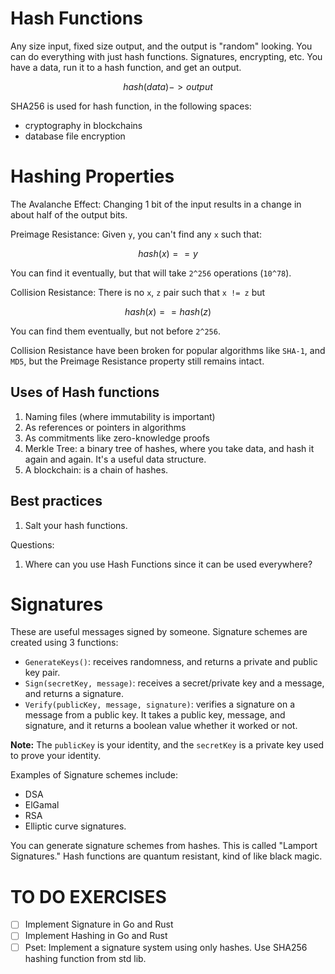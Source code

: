 # Hash Functions
Any size input, fixed size output, and the output is "random" looking.
You can do everything with just hash functions. Signatures, encrypting, etc.
You have a data, run it to a hash function, and get an output.

```math
hash(data) -> output
```
SHA256 is used for hash function, in the following spaces:
- cryptography in blockchains
- database file encryption

# Hashing  Properties
The Avalanche Effect:
Changing 1 bit of the input results in a change in about half of the output bits.

Preimage Resistance:
Given `y`, you can't find any `x` such that:
```math
hash(x) == y
```
You can find it eventually, but that will take `2^256` operations (`10^78`).

Collision Resistance:
There is no `x`, `z` pair such that `x != z` but
```math
hash(x) == hash(z)
```
You can find them eventually, but not before `2^256`.

Collision Resistance have been broken for popular algorithms like `SHA-1`,  and `MD5`, but the Preimage Resistance property still remains intact.

## Uses of Hash functions
1. Naming files (where immutability is important)
2. As references or pointers in algorithms
3. As commitments like zero-knowledge proofs
4. Merkle Tree: a binary tree of hashes, where you take data, and hash it again and again.  It's a useful data structure.
5. A blockchain: is a chain of hashes.

## Best practices
1. Salt your hash functions.

Questions:
1. Where can you use Hash Functions since it can be used everywhere?

# Signatures
These are useful messages signed by someone. Signature schemes are created using 3 functions:
- `GenerateKeys()`: receives randomness, and returns a private and public key pair.
- `Sign(secretKey, message)`: receives a secret/private key and a message, and returns a signature.
- `Verify(publicKey, message, signature)`: verifies a signature on a message from a public key.
It takes a public key, message, and signature, and it returns a boolean value whether it worked or not.

**Note:** The `publicKey` is your identity, and the `secretKey` is a private key used to prove your identity.

Examples of Signature schemes include:
- DSA
- ElGamal
- RSA
- Elliptic curve signatures.

You can generate signature schemes from hashes. This is called "Lamport Signatures." Hash functions are quantum resistant, kind of like black magic.

# TO DO EXERCISES
* [ ] Implement Signature in Go and Rust
* [ ] Implement Hashing in Go and Rust
* [ ] Pset: Implement a signature system using only hashes. Use SHA256 hashing function from std lib.
